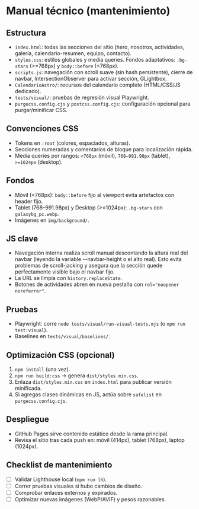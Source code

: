 # Manual técnico (mantenimiento)

## Estructura
- `index.html`: todas las secciones del sitio (hero, nosotros, actividades, galería, calendario-resumen, equipo, contacto).
- `styles.css`: estilos globales y media queries. Fondos adaptativos: `.bg-stars` (>=768px) y `body::before` (<768px).
- `scripts.js`: navegación con scroll suave (sin hash persistente), cierre de navbar, IntersectionObserver para activar sección, GLightbox.
- `CalendarioAstro/`: recursos del calendario completo (HTML/CSS/JS dedicado).
- `tests/visual/`: pruebas de regresión visual Playwright.
- `purgecss.config.cjs` y `postcss.config.cjs`: configuración opcional para purgar/minificar CSS.

## Convenciones CSS
- Tokens en `:root` (colores, espaciados, alturas).
- Secciones numeradas y comentarios de bloque para localización rápida.
- Media queries por rangos: `<768px` (móvil), `768–991.98px` (tablet), `>=1024px` (desktop).

## Fondos
- Móvil (<768px): `body::before` fijo al viewport evita artefactos con header fijo.
- Tablet (768–991.98px) y Desktop (>=1024px): `.bg-stars` con `galaxybg_pc.webp`.
- Imágenes en `img/background/`.


## JS clave
- Navegación interna realiza scroll manual descontando la altura real del navbar (leyendo la variable --navbar-height o el alto real). Esto evita problemas de scroll-jacking y asegura que la sección quede perfectamente visible bajo el navbar fijo.
- La URL se limpia con `history.replaceState`.
- Botones de actividades abren en nueva pestaña con `rel="noopener noreferrer"`.

## Pruebas
- Playwright: corre `node tests/visual/run-visual-tests.mjs` (o `npm run test:visual`).
- Baselines en `tests/visual/baselines/`.

## Optimización CSS (opcional)
1. `npm install` (una vez).
2. `npm run build:css` → genera `dist/styles.min.css`.
3. Enlaza `dist/styles.min.css` en `index.html` para publicar versión minificada.
4. Si agregas clases dinámicas en JS, actúa sobre `safelist` en `purgecss.config.cjs`.

## Despliegue
- GitHub Pages sirve contenido estático desde la rama principal.
- Revisa el sitio tras cada push en: móvil (414px), tablet (768px), laptop (1024px).

## Checklist de mantenimiento
- [ ] Validar Lighthouse local (`npm run lh`).
- [ ] Correr pruebas visuales si hubo cambios de diseño.
- [ ] Comprobar enlaces externos y expirados.
- [ ] Optimizar nuevas imágenes (WebP/AVIF) y pesos razonables.

